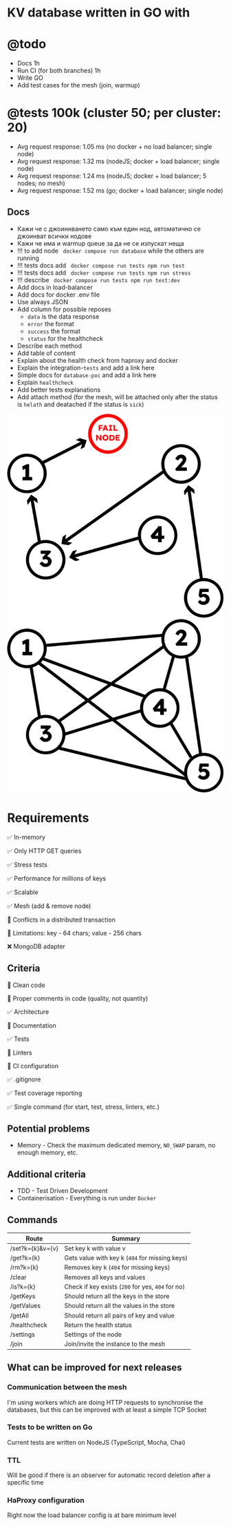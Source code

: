 # KV database written in GO with 


# @todo
- Docs 1h
- Run CI (for both branches) 1h 
- Write GO
- Add test cases for the mesh (join, warmup)

# @tests 100k (cluster 50; per cluster: 20)
- Avg request response: 1.05 ms (no docker + no load balancer; single node)
- Avg request response: 1.32 ms (nodeJS; docker + load balancer; single node)
- Avg request response: 1.24 ms (nodeJS; docker + load balancer; 5 nodes; no mesh)
- Avg request response: 1.52 ms (go; docker + load balancer; single node)

## Docs
- Кажи че с джоиннването само към един нод, автоматично се джоинват всички нодове
- Кажи че има и warmup queue за да не се изпускат неща
- !!! to add node ` docker compose run database` while the others are running
- !!! tests docs add ` docker compose run tests npm run test`
- !!! tests docs add ` docker compose run tests npm run stress`
- !!! describe ` docker compose run tests npm run test:dev`
- Add docs in load-balancer
- Add docs for docker .env file
- Use always JSON
- Add column for possible reposes
  - `data` is the data response
  - `error` the format
  - `success` the format
  - `status` for the healthcheck
- Describe each method
- Add table of content
- Explain about the health check from haproxy and docker
- Explain the  integration-`tests` and add a link here
- Simple docs for `database-poc` and add a link here
- Explain `healthcheck`
- Add better tests explanations
- Add attach method (for the mesh, will be attached only after the status is `helath` and deatached if the status is `sick`)


![svg](/docs/mesh-state-1.svg)
![svg](/docs/mesh-state-2.svg)

# Requirements

✅ In-memory

✅ Only HTTP GET queries

✅ Stress tests

✅ Performance for millions of keys

✅ Scalable

✅ Mesh (add & remove node)

🔲 Conflicts in a distributed transaction

🔲 Limitations: key - 64 chars; value - 256 chars

❌ MongoDB adapter

## Criteria


🔲 Clean code

🔲 Proper comments in code (quality, not quantity)

✅ Architecture

🔲 Documentation

✅ Tests

🔲 Linters

🔲 CI configuration

✅ .gitignore

✅ Test coverage reporting

✅ Single command (for start, test, stress, linters, etc.)

## Potential problems

- Memory - Check the maximum dedicated memory, `NO_SWAP` param, no enough memory, etc.  

## Additional criteria
- TDD - Test Driven Development
- Containerisation - Everything is run under `Docker`

## Commands

| Route            | Summary                                           |
|------------------|---------------------------------------------------|
| /set?k={k}&v={v} | Set key k with value v                            |
| /get?k={k}       | Gets value with key k (`404` for missing keys)    |
| /rm?k={k}        | Removes key k (`404` for missing keys)            |
| /clear           | Removes all keys and values                       |
| /is?k={k}        | Check if key exists (`200` for yes, `404` for no) |
| /getKeys         | Should return all the keys in the store           |
| /getValues       | Should return all the values in the store         |
| /getAll          | Should return all pairs of key and value          |
| /healthcheck     | Return the health status                          |
| /settings        | Settings of the node                              |
| /join            | Join/invite the instance to the mesh              |

## What can be improved for next releases

### Communication between the mesh

I'm using workers which are doing HTTP requests to synchronise the databases,
but this can be improved with at least a simple TCP Socket

### Tests to be written on Go

Current tests are written on NodeJS (TypeScript, Mocha, Chai)

### TTL

Will be good if there is an observer for automatic record deletion after a specific time

### HaProxy configuration

Right now the load balancer config is at bare minimum level

